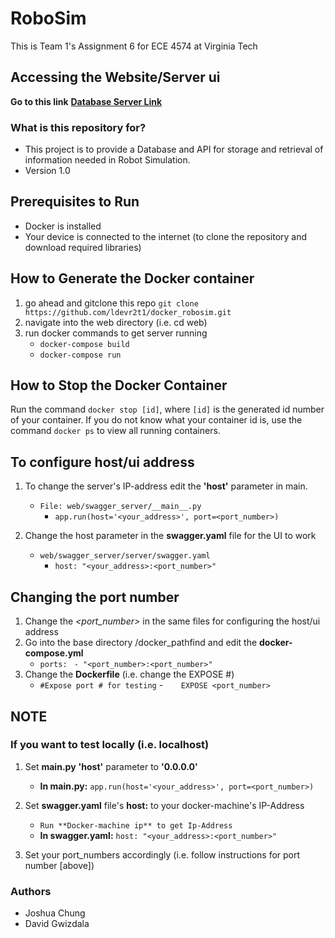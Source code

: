 # RoboSim
This is Team 1's Assignment 6 for ECE 4574 at Virginia Tech

## Accessing the Website/Server ui

**Go to this link** [**Database Server Link**](<http://ec2-54-202-25-115.us-west-2.compute.amazonaws.com:8080/v1/ui/>)

### What is this repository for? ###

* This project is to provide a Database and API for storage and retrieval of information needed in Robot Simulation.
* Version 1.0

## Prerequisites to Run ##
* Docker is installed
* Your device is connected to the internet (to clone the repository and download required libraries)

## How to Generate the Docker container ##
1. go ahead and gitclone this repo
`git clone https://github.com/ldevr2t1/docker_robosim.git`
2. navigate into the web directory (i.e. cd web)
3. run docker commands to get server running
    * `docker-compose build`
    * `docker-compose run`

## How to Stop the Docker Container ##
Run the command `docker stop [id]`, where `[id]` is the generated id number of your container. If you do not know what your container id is, use the command `docker ps` to view all running containers.

## To configure host/ui address
1. To change the server's IP-address edit the **'host'** parameter in main.
    * `File: web/swagger_server/__main__.py`
        - `app.run(host='<your_address>', port=<port_number>)`
    
2. Change the host parameter in the **swagger.yaml** file for the UI to work
    * `web/swagger_server/server/swagger.yaml`
        - `host: "<your_address>:<port_number>"`

## Changing the port number
1. Change the *<port_number>* in the same files for configuring the host/ui address
2. Go into the base directory /docker_pathfind and edit the **docker-compose.yml**
    * `ports: ` 
        `- "<port_number>:<port_number>"`
3. Change the **Dockerfile** (i.e. change the EXPOSE #)
    * `#Expose port # for testing`
    -`    EXPOSE <port_number>`

## NOTE
### If you want to test locally (i.e. localhost)
1. Set **__main__.py** **'host'** parameter to **'0.0.0.0'**
	- **In __main__.py:** `app.run(host='<your_address>', port=<port_number>)`

2. Set **swagger.yaml** file's **host:** to your docker-machine's IP-Address
	- `Run **Docker-machine ip** to get Ip-Address`
	- **In swagger.yaml:** `host: "<your_address>:<port_number>"`
3. Set your port_numbers accordingly (i.e. follow instructions for port number [above])


### Authors ###

* Joshua Chung
* David Gwizdala
